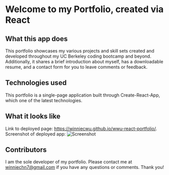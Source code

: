 # Welcome to my Portfolio, created via React

## What this app does
This portfolio showcases my various projects and skill sets created and developed throughout my UC Berkeley coding bootcamp and beyond. Additionally, it shares a brief introduction about myself, has a downloadable resume, and a contact form for you to leave comments or feedback. 

## Technologies used
This portfolio is a single-page application built through Create-React-App, which one of the latest technologies.

## What it looks like
Link to deployed page: https://winniecwu.github.io/wwu-react-portfolio/.
Screenshot of deployed app:
![Screenshot](https://user-images.githubusercontent.com/95206117/171296387-bb9d5364-07a6-43b4-8111-a937a33a9441.JPG)


## Contributors
I am the sole developer of my portfolio. Please contact me at winniechn7@gmail.com if you have any questions or comments. Thank you!
